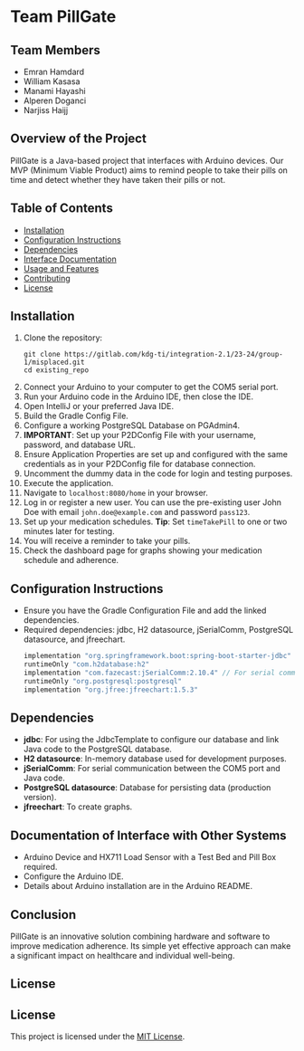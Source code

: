 # Team PillGate

## Team Members
- Emran Hamdard
- William Kasasa
- Manami Hayashi
- Alperen Doganci
- Narjiss Haijj

## Overview of the Project
PillGate is a Java-based project that interfaces with Arduino devices. Our MVP (Minimum Viable Product) aims to remind people to take their pills on time and detect whether they have taken their pills or not.

## Table of Contents
- [Installation](#installation)
- [Configuration Instructions](#configuration-instructions)
- [Dependencies](#dependencies)
- [Interface Documentation](#documentation-of-the-interface-with-other-systems)
- [Usage and Features](#usage-and-features)
- [Contributing](#contributing)
- [License](#license)


## Installation
1. Clone the repository:
    ```
    git clone https://gitlab.com/kdg-ti/integration-2.1/23-24/group-1/misplaced.git
    cd existing_repo
    ```
2. Connect your Arduino to your computer to get the COM5 serial port.
3. Run your Arduino code in the Arduino IDE, then close the IDE.
4. Open IntelliJ or your preferred Java IDE.
5. Build the Gradle Config File.
6. Configure a working PostgreSQL Database on PGAdmin4.
7. **IMPORTANT**: Set up your P2DConfig File with your username, password, and database URL.
8. Ensure Application Properties are set up and configured with the same credentials as in your P2DConfig file for database connection.
9. Uncomment the dummy data in the code for login and testing purposes.
10. Execute the application.
11. Navigate to `localhost:8080/home` in your browser.
12. Log in or register a new user. You can use the pre-existing user John Doe with email `john.doe@example.com` and password `pass123`.
13. Set up your medication schedules. **Tip**: Set `timeTakePill` to one or two minutes later for testing.
14. You will receive a reminder to take your pills.
15. Check the dashboard page for graphs showing your medication schedule and adherence.

## Configuration Instructions
- Ensure you have the Gradle Configuration File and add the linked dependencies.
- Required dependencies: jdbc, H2 datasource, jSerialComm, PostgreSQL datasource, and jfreechart.
    ```gradle
    implementation "org.springframework.boot:spring-boot-starter-jdbc"
    runtimeOnly "com.h2database:h2"
    implementation "com.fazecast:jSerialComm:2.10.4" // For serial communication
    runtimeOnly "org.postgresql:postgresql"
    implementation "org.jfree:jfreechart:1.5.3"
    ```

## Dependencies
- **jdbc**: For using the JdbcTemplate to configure our database and link Java code to the PostgreSQL database.
- **H2 datasource**: In-memory database used for development purposes.
- **jSerialComm**: For serial communication between the COM5 port and Java code.
- **PostgreSQL datasource**: Database for persisting data (production version).
- **jfreechart**: To create graphs.

## Documentation of Interface with Other Systems
- Arduino Device and HX711 Load Sensor with a Test Bed and Pill Box required.
- Configure the Arduino IDE.
- Details about Arduino installation are in the Arduino README.

## Conclusion
PillGate is an innovative solution combining hardware and software to improve medication adherence. Its simple yet effective approach can make a significant impact on healthcare and individual well-being.

## License
## License
This project is licensed under the [MIT License](https://opensource.org/licenses/MIT).


